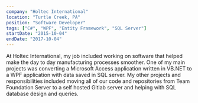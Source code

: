 ```yaml
---
company: "Holtec International"
location: "Turtle Creek, PA"
position: "Software Developer"
tags: ["C#", "WPF", "Entity Framework", "SQL Server"]
startDate: "2015-10-04"
endDate: "2017-10-04"
---
```


At Holtec International, my job included working on software that helped make the day to day manufacturing processes smoother. One of my main projects was converting a Microsoft Access application written in VB.NET to a WPF application with data saved in SQL server. My other projects and responsibilities included moving all of our code and repositories from Team Foundation Server to a self hosted Gitlab server and helping with SQL database design and queries.
